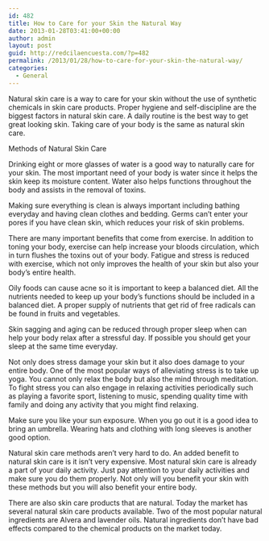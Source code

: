 ```yaml
---
id: 482
title: How to Care for your Skin the Natural Way
date: 2013-01-28T03:41:00+00:00
author: admin
layout: post
guid: http://redcilaencuesta.com/?p=482
permalink: /2013/01/28/how-to-care-for-your-skin-the-natural-way/
categories:
  - General
---
```

Natural skin care is a way to care for your skin without the use of synthetic chemicals in skin care products. Proper hygiene and self-discipline are the biggest factors in natural skin care. A daily routine is the best way to get great looking skin. Taking care of your body is the same as natural skin care.

Methods of Natural Skin Care

Drinking eight or more glasses of water is a good way to naturally care for your skin. The most important need of your body is water since it helps the skin keep its moisture content. Water also helps functions throughout the body and assists in the removal of toxins.

Making sure everything is clean is always important including bathing everyday and having clean clothes and bedding. Germs can’t enter your pores if you have clean skin, which reduces your risk of skin problems.

There are many important benefits that come from exercise. In addition to toning your body, exercise can help increase your bloods circulation, which in turn flushes the toxins out of your body. Fatigue and stress is reduced with exercise, which not only improves the health of your skin but also your body’s entire health.

Oily foods can cause acne so it is important to keep a balanced diet. All the nutrients needed to keep up your body’s functions should be included in a balanced diet. A proper supply of nutrients that get rid of free radicals can be found in fruits and vegetables.

Skin sagging and aging can be reduced through proper sleep when can help your body relax after a stressful day. If possible you should get your sleep at the same time everyday.

Not only does stress damage your skin but it also does damage to your entire body. One of the most popular ways of alleviating stress is to take up yoga. You cannot only relax the body but also the mind through meditation. To fight stress you can also engage in relaxing activities periodically such as playing a favorite sport, listening to music, spending quality time with family and doing any activity that you might find relaxing.

Make sure you like your sun exposure. When you go out it is a good idea to bring an umbrella. Wearing hats and clothing with long sleeves is another good option.

Natural skin care methods aren’t very hard to do. An added benefit to natural skin care is it isn’t very expensive. Most natural skin care is already a part of your daily activity. Just pay attention to your daily activities and make sure you do them properly. Not only will you benefit your skin with these methods but you will also benefit your entire body.

There are also skin care products that are natural. Today the market has several natural skin care products available. Two of the most popular natural ingredients are Alvera and lavender oils. Natural ingredients don’t have bad effects compared to the chemical products on the market today.